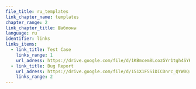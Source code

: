 ```yaml
---
file_title: ru_templates
link_chapter_name: templates
chapter_range: 2
link_chapter_title: Шаблоны
language: ru
identifier: links
links_items:
  - link_title: Test Case
    links_range: 1
    url_adress: https://drive.google.com/file/d/1KBmcem8LcozGYr1tgh4SYHzjL1vBNZb0/view
  - link_title: Bug Report
    url_adress: https://drive.google.com/file/d/151X1F5SiDICDnrc_QYW0QrhhldAOp8Dw/view
    links_range: 2
---
```

